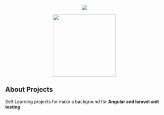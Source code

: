 <p align="center"><img src="https://laravel.com/assets/img/components/logo-laravel.svg"></p>
<p align="center"><img src="https://angular.io/assets/images/logos/angular/angular.svg" width="200px"></p>

## About Projects

Self Learning projects for make a background for <strong>Angular and laravel unit testing</strong>
